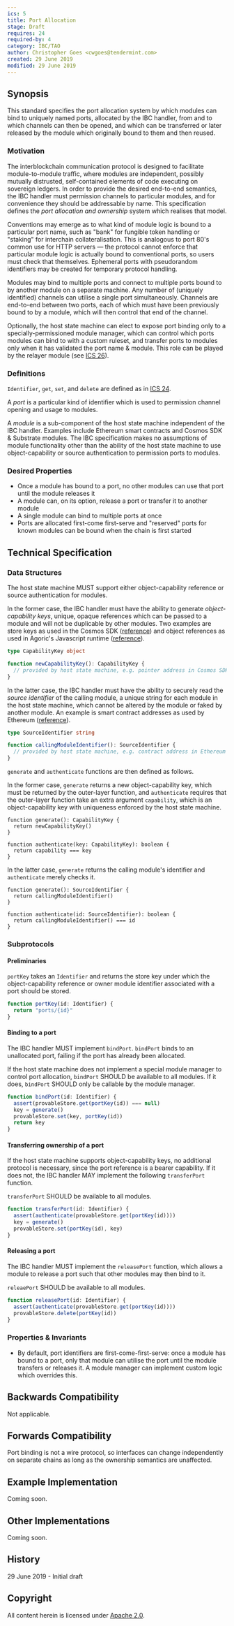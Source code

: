 ```yaml
---
ics: 5
title: Port Allocation
stage: Draft
requires: 24
required-by: 4
category: IBC/TAO
author: Christopher Goes <cwgoes@tendermint.com>
created: 29 June 2019
modified: 29 June 2019
---
```


## Synopsis

This standard specifies the port allocation system by which modules can bind to uniquely named ports, allocated by the IBC handler,
from and to which channels can then be opened, and which can be transferred or later released by the module which originally bound to them and then reused.

### Motivation

The interblockchain communication protocol is designed to facilitate module-to-module traffic, where modules are independent, possibly mutually distrusted, self-contained
elements of code executing on sovereign ledgers. In order to provide the desired end-to-end semantics, the IBC handler must permission channels to particular modules, and
for convenience they should be addressable by name. This specification defines the *port allocation and ownership* system which realises that model.

Conventions may emerge as to what kind of module logic is bound to a particular port name, such as "bank" for fungible token handling or "staking" for interchain collateralisation.
This is analogous to port 80's common use for HTTP servers — the protocol cannot enforce that particular module logic is actually bound to conventional ports, so
users must check that themselves. Ephemeral ports with pseudorandom identifiers may be created for temporary protocol handling.

Modules may bind to multiple ports and connect to multiple ports bound to by another module on a separate machine. Any number of (uniquely identified) channels can utilise a single
port simultaneously. Channels are end-to-end between two ports, each of which must have been previously bound to by a module, which will then control that end of the channel.

Optionally, the host state machine can elect to expose port binding only to a specially-permissioned module manager,
which can control which ports modules can bind to with a custom ruleset, and transfer ports to modules only when it
has validated the port name & module. This role can be played by the relayer module (see [ICS 26](../ics-026-relayer-module)).

### Definitions

`Identifier`, `get`, `set`, and `delete` are defined as in [ICS 24](../ics-024-host-requirements).

A *port* is a particular kind of identifier which is used to permission channel opening and usage to modules.

A *module* is a sub-component of the host state machine independent of the IBC handler. Examples include Ethereum smart contracts and Cosmos SDK & Substrate modules.
The IBC specification makes no assumptions of module functionality other than the ability of the host state machine to use object-capability or source authentication to permission ports to modules.

### Desired Properties

- Once a module has bound to a port, no other modules can use that port until the module releases it
- A module can, on its option, release a port or transfer it to another module
- A single module can bind to multiple ports at once
- Ports are allocated first-come first-serve and "reserved" ports for known modules can be bound when the chain is first started

## Technical Specification

### Data Structures

The host state machine MUST support either object-capability reference or source authentication for modules.

In the former case, the IBC handler must have the ability to generate *object-capability keys*, unique, opaque references
which can be passed to a module and will not be duplicable by other modules. Two examples are store keys as used in the Cosmos SDK ([reference](https://github.com/cosmos/cosmos-sdk/blob/master/store/types/store.go#L224))
and object references as used in Agoric's Javascript runtime ([reference](https://github.com/Agoric/SwingSet)).

```typescript
type CapabilityKey object
```

```typescript
function newCapabilityKey(): CapabilityKey {
  // provided by host state machine, e.g. pointer address in Cosmos SDK
}
```

In the latter case, the IBC handler must have the ability to securely read the *source identifier* of the calling module,
a unique string for each module in the host state machine, which cannot be altered by the module or faked by another module.
An example is smart contract addresses as used by Ethereum ([reference](https://ethereum.github.io/yellowpaper/paper.pdf)).

```typescript
type SourceIdentifier string
```

```typescript
function callingModuleIdentifier(): SourceIdentifier {
  // provided by host state machine, e.g. contract address in Ethereum
}
```

`generate` and `authenticate` functions are then defined as follows.

In the former case, `generate` returns a new object-capability key, which must be returned by the outer-layer function, and `authenticate` requires that the outer-layer function take an extra argument `capability`, which is an object-capability key with uniqueness enforced by the host state machine.

```
function generate(): CapabilityKey {
  return newCapabilityKey()
}
```

```
function authenticate(key: CapabilityKey): boolean {
  return capability === key
}
```

In the latter case, `generate` returns the calling module's identifier and `authenticate` merely checks it.

```
function generate(): SourceIdentifier {
  return callingModuleIdentifier()
}
```

```
function authenticate(id: SourceIdentifier): boolean {
  return callingModuleIdentifier() === id
}
```

### Subprotocols

#### Preliminaries

`portKey` takes an `Identifier` and returns the store key under which the object-capability reference or owner module identifier associated with a port should be stored.

```typescript
function portKey(id: Identifier) {
  return "ports/{id}"
}
```

#### Binding to a port

The IBC handler MUST implement `bindPort`. `bindPort` binds to an unallocated port, failing if the port has already been allocated.

If the host state machine does not implement a special module manager to control port allocation, `bindPort` SHOULD be available to all modules. If it does, `bindPort` SHOULD only be callable by the module manager.

```typescript
function bindPort(id: Identifier) {
  assert(provableStore.get(portKey(id)) === null)
  key = generate()
  provableStore.set(key, portKey(id))
  return key
}
```

#### Transferring ownership of a port

If the host state machine supports object-capability keys, no additional protocol is necessary, since the port reference is a bearer capability. If it does not, the IBC handler MAY implement the following `transferPort` function.

`transferPort` SHOULD be available to all modules.

```typescript
function transferPort(id: Identifier) {
  assert(authenticate(provableStore.get(portKey(id))))
  key = generate()
  provableStore.set(portKey(id), key)
}
```

#### Releasing a port

The IBC handler MUST implement the `releasePort` function, which allows a module to release a port such that other modules may then bind to it.

`releaePort` SHOULD be available to all modules.

```typescript
function releasePort(id: Identifier) {
  assert(authenticate(provableStore.get(portKey(id))))
  provableStore.delete(portKey(id))
}
```

### Properties & Invariants

- By default, port identifiers are first-come-first-serve: once a module has bound to a port, only that module can utilise the port until the module transfers or releases it. A module manager can implement custom logic which overrides this.

## Backwards Compatibility

Not applicable.

## Forwards Compatibility

Port binding is not a wire protocol, so interfaces can change independently on separate chains as long as the ownership semantics are unaffected.

## Example Implementation

Coming soon.

## Other Implementations

Coming soon.

## History

29 June 2019 - Initial draft

## Copyright

All content herein is licensed under [Apache 2.0](https://www.apache.org/licenses/LICENSE-2.0).
